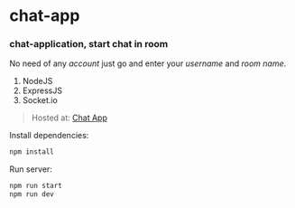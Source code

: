# chat-app

### chat-application, start chat in room
No need of any *account* just go and enter your *username* and *room* *name*.


1. NodeJS
2. ExpressJS
3. Socket.io

>Hosted at: [Chat App](https://dbs-chat-app.herokuapp.com/) 


Install dependencies:

```bash
npm install 
```

Run server:

```bash
npm run start
npm run dev
```
